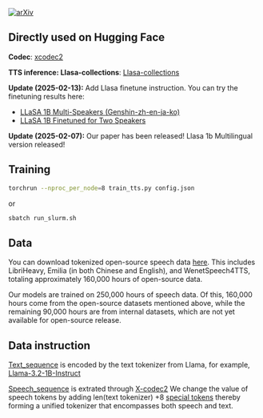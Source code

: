 [![arXiv](https://img.shields.io/badge/arXiv-Paper-<COLOR>.svg)](https://arxiv.org/abs/2502.04128)


## Directly used on Hugging Face

**Codec**: [xcodec2](https://huggingface.co/HKUST-Audio/xcodec2)  
 


**TTS inference: Llasa-collections**: [Llasa-collections](https://huggingface.co/collections/HKUSTAudio/llasa-679b87dbd06ac556cc0e0f44)



**Update (2025-02-13):** Add Llasa finetune instruction.
You can try the finetuning results here:
- [LLaSA 1B Multi-Speakers (Genshin-zh-en-ja-ko)](https://huggingface.co/spaces/HKUST-Audio/Llasa-1B-multi-speakers-genshin-zh-en-ja-ko)
- [LLaSA 1B Finetuned for Two Speakers](https://huggingface.co/spaces/HKUST-Audio/Llasa-1B-finetuned-for-two-speakers)


**Update (2025-02-07):** Our paper has been released! Llasa 1b Multilingual version released!

## Training
```bash
torchrun --nproc_per_node=8 train_tts.py config.json 
```

or 

```bash
sbatch run_slurm.sh
```

## Data

You can download tokenized open-source speech data [here](https://huggingface.co/datasets/HKUST-Audio/Llasa_opensource_speech_data_160k_hours_tokenized/tree/main). This includes LibriHeavy, Emilia (in both Chinese and English), and WenetSpeech4TTS, totaling approximately 160,000 hours of open-source data.

Our models are trained on 250,000 hours of speech data. Of this, 160,000 hours come from the open-source datasets mentioned above, while the remaining 90,000 hours are from internal datasets, which are not yet available for open-source release.

## Data instruction 
 

[Text_sequence](https://github.com/zhenye234/LLaSA_training/blob/5ffcddee243f0aa594ebfc089f4327a24f7cac6f/train_tts.py#L111) is encoded by the  text tokenizer from Llama, for example, [Llama-3.2-1B-Instruct](https://huggingface.co/meta-llama/Llama-3.2-1B-Instruct) 

[Speech_sequence](https://github.com/zhenye234/LLaSA_training/blob/5ffcddee243f0aa594ebfc089f4327a24f7cac6f/train_tts.py#L112) is extrated through [X-codec2](https://github.com/zhenye234/X-Codec-2.0)  We change the value of speech tokens by adding  len(text tokenizer) +8 [special tokens](https://github.com/zhenye234/LLaSA_training/blob/1d65cf3e34c0d5b508404d67ff41b3b6fb1ecab7/train_tts.py#L67) thereby forming a unified tokenizer that encompasses both speech and text.

 

 
